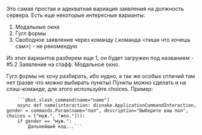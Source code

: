 Это самая простая и адекватная вариация заявления на должность сервера.
Есть еще некоторые интересные варианты:
  1) Модальные окна
  2) Гугл формы
  3) Свободное заявление через команду (.команда <пиши что хочешь сам>) - не рекомендую

Из этих вариантов разберем еще 1, он будет загружен под названием - #5.2 Заявление на стафф. Модальное окно.

Гугл формы не хочу разбирать, ибо нудно, а так же особых отличий там нет (разве что можно выбирать пункты)
    Пункты можно сделать и на слэш-команде, для этого используйте choices. Пример:

        ```@bot.slash_command(name="name")
        async def name(interaction: disnake.ApplicationCommandInteraction, gender = commands.Param(name="пол", description="Выберите ваш пол", choices = ["муж.", "жен."])):
        if gender == "муж.":
            Дальнейший код...```
        

